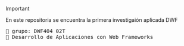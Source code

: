 
> [!IMPORTANT]
> En este repositoria se encuentra la primera investigaión aplicada DWF

<pre>
🌱 grupo: DWF404 02T
🌱 Desarrollo de Aplicaciones con Web Frameworks
</pre>
